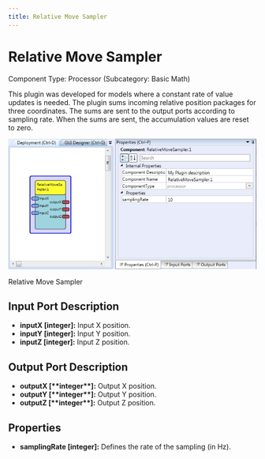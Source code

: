 ```yaml
---
title: Relative Move Sampler
---
```


# Relative Move Sampler

Component Type: Processor (Subcategory: Basic Math)

This plugin was developed for models where a constant rate of value updates is needed. The plugin sums incoming relative position packages for three coordinates. The sums are sent to the output ports according to sampling rate. When the sums are sent, the accumulation values are reset to zero.

![Screenshot: Relative Move Sampler](./img/RelativeMoveSampler.jpg "Screenshot: Relative Move Sampler")

Relative Move Sampler

## Input Port Description

- **inputX \[integer\]:** Input X position.
- **inputY \[integer\]:** Input Y position.
- **inputZ \[integer\]:** Input Z position.

## Output Port Description

- **outputX \[\*\***integer\***\*\]:** Output X position.
- **outputY \[\*\***integer\***\*\]:** Output Y position.
- **outputZ \[\*\***integer\***\*\]:** Output Z position.

## Properties

- **samplingRate \[integer\]:** Defines the rate of the sampling (in Hz).
